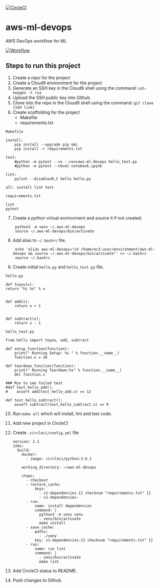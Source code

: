 [![CircleCI](https://circleci.com/gh/kevgar/aws-ml-devops.svg?style=svg)](https://circleci.com/gh/kevgar/aws-ml-devops)
# aws-ml-devops

AWS DevOps workflow for ML

[![Workflow](http://img.youtube.com/vi/4SIFF1PAMbw/default.jpg)](https://www.youtube.com/watch?v=4SIFF1PAMbw&feature=youtu.be)

## Steps to run this project
1. Create a repo for the project
2. Create a Cloud9 environment for the project
3. Generate an SSH key in the Cloud9 shell using the command: `ssh-keygen -t rsa`
4. Upload the SSH public key into Github
5. Clone into the repo in the Cloud9 shell using the command: `git clone [SSH link]`
6. Create scaffolding for the project
    * Makefile
    * requirements.txt

`Makefile`

    install:
        pip install --upgrade pip &&\
        pip install -r requirements.txt
		
    test:
        #python -m pytest --vv --cov=aws-ml-devops hello_test.py
        #python -m pytest --nbval notebook.ipynb
        
    lint:
        pylint --disable=R,C hello hello.py
        
    all: install lint test

`requirements.txt`

    lint
    pytest
    
7. Create a python virtual environment and source it if not created.  
    
        python3 -m venv ~/.aws-ml-devops  
        source ~/.aws-ml-devops/bin/activate

8. Add alias to `~/.bashrc` file. 

        echo 'alias aws-ml-devops="cd /home/ec2-user/environment/aws-ml-devops && source ~/.aws-ml-devops/bin/activate"' >> ~/.bashrc
        source ~/.bashrc

9. Create initial `hello.py` and `hello_test.py` file.

`hello.py`  

    def toyou(x):
    return "hi %s" % x


    def add(x):
        return x + 1
    
    
    def subtract(x):
        return x - 1
        
`hello_test.py`
    
    from hello import toyou, add, subtract
    
    def setup_function(function):
        print(" Running Setup: %s " % function.__name__)
        function.x = 10
    
    def teardown_function(function):
        print(" Running Teardown:%s" % function.__name__)
        del function.x
    
    ### Run to see failed test
    #def test_hello_add():
    #    assert add(test_hello_add.x) == 12
    
    def test_hello_subtract():
        assert subtract(test_hello_subtract.x) == 9

10. Run `make all` which will install, lint and test code.

11. Add new project in CircleCI
12. Create `.circleci/config.yml` file

        version: 2.1
        jobs:
          build:
            docker:
              - image: circleci/python:3.6.1
              
            working_directory: ~/aws-ml-devops
            
            steps: 
              - checkout
              - restore_cache:
                  keys:
                    - v1-dependencies-{{ checksum "requirements.txt" }}
                    - v1-dependencies-
              - run:
                  name: install dependencies
                  command: |
                    python3 -m venv venv
                    . venv/bin/activate
                    make install
              - save_cache:
                  paths:
                    - ./venv
                  key: v1-dependencies-{{ checksum "requirements.txt" }}
              - run:
                  name: run lint
                  command: |
                    . venv/bin/activate
                    make lint
                    
13. Add CircleCI status to README.
14. Push changes to Github.